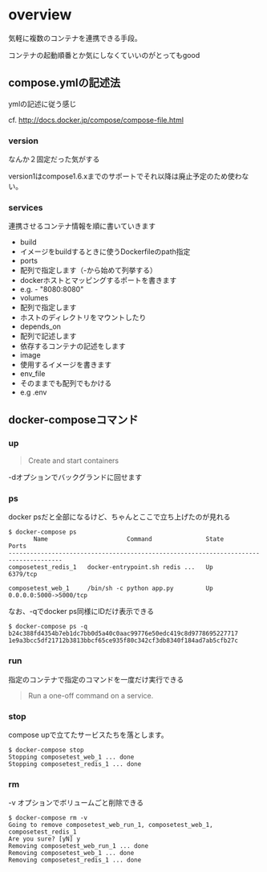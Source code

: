 # overview
気軽に複数のコンテナを連携できる手段。

コンテナの起動順番とか気にしなくていいのがとってもgood

## compose.ymlの記述法
ymlの記述に従う感じ

cf. http://docs.docker.jp/compose/compose-file.html

### version
なんか２固定だった気がする

version1はcompose1.6.xまでのサポートでそれ以降は廃止予定のため使わない。

### services
連携させるコンテナ情報を順に書いていきます

* build
 * イメージをbuildするときに使うDockerfileのpath指定
* ports
 * 配列で指定します（-から始めて列挙する）
 * dockerホストとマッピングするポートを書きます
 * e.g. - "8080:8080"
* volumes
 * 配列で指定します
 * ホストのディレクトリをマウントしたり
* depends_on
 * 配列で記述します
 * 依存するコンテナの記述をします
* image
 * 使用するイメージを書きます
* env_file
 * そのままでも配列でもかける
 * e.g .env
 
## docker-composeコマンド
### up
>Create and start containers

-dオプションでバックグランドに回せます

### ps
docker psだと全部になるけど、ちゃんとここで立ち上げたのが見れる

```
$ docker-compose ps
       Name                      Command               State           Ports
-------------------------------------------------------------------------------------
composetest_redis_1   docker-entrypoint.sh redis ...   Up      6379/tcp

composetest_web_1     /bin/sh -c python app.py         Up      0.0.0.0:5000->5000/tcp
```

なお、-qでdocker ps同様にIDだけ表示できる

```
$ docker-compose ps -q
b24c388fd4354b7eb1dc7bb0d5a40c0aac99776e50edc419c8d9778695227717
1e9a3bcc5df21712b3813bbcf65ce935f80c342cf3db8340f184ad7ab5cfb27c
```

### run <container> <command>
指定のコンテナで指定のコマンドを一度だけ実行できる

>Run a one-off command on a service.

### stop
compose upで立てたサービスたちを落とします。

```
$ docker-compose stop
Stopping composetest_web_1 ... done
Stopping composetest_redis_1 ... done
```

### rm
-v オプションでボリュームごと削除できる

```
$ docker-compose rm -v
Going to remove composetest_web_run_1, composetest_web_1, composetest_redis_1
Are you sure? [yN] y
Removing composetest_web_run_1 ... done
Removing composetest_web_1 ... done
Removing composetest_redis_1 ... done
```
